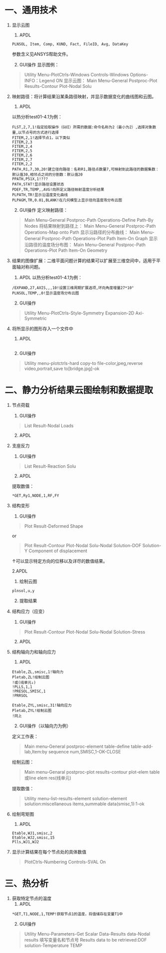 # 一、通用技术
1. 显示云图
    1. APDL
    ```
    PLNSOL, Item, Comp, KUND, Fact, FileID, Avg, DataKey
    ```
    参数含义见ANSYS帮助文件。
   
    2. GUI操作
    显示图例：
    >Utility Menu-PlotCtrls-Windows Controls-Windows Options-INFO：Legend ON
    显示云图：
    >Main Menu-General Postproc-Plot Results-Contour Plot-Nodal Solu
3. 映射路径：将计算结果沿某条路径映射，并显示数据变化的曲线图和云图。
    1. APDL
    
    以热分析test01-4.1为例：
    ```
    FLST,2,7,1!指定拾取操作（GUI）所需的数据:命令名称为2（最小为2）,选择对象数量,以节点号的方式进行选择
    FITEM,2,1!选择节点1，以下类似
    FITEM,2,3
    FITEM,2,4
    FITEM,2,5
    FITEM,2,6
    FITEM,2,7
    FITEM,2,2
    PATH,R1,7,30,20!建立径向路径：名称R1,路径点数量7,可映射到此路径的数据集数：默认值30,相邻点之间的分割数：默认值20
    PPATH,P51X,1!???
    PATH,STAT!显示路径设置状态
    PDEF,TR,TEMP,,AVG!向所定义路径映射温度分析结果
    PLPATH,TR!显示沿温度变化曲线
    PLPAGM,TR,0.01,BLANK!在几何模型上显示径向温度场分布云图
    ```
    2. GUI操作
    定义映射路径：
    >Main Menu-General Postproc-Path Operations-Define Path-By Nodes
    将结果映射到路径上：
    >Main Menu-General Postproc-Path Operations-Map onto Path
    显示沿路径的分布曲线：
    >Main Menu-General Postproc-Path Operations-Plot Path Item-On Graph
    显示沿路径的温度场分布图：
    >Main Menu-General Postproc-Path Operations-Plot Path Item-On Geometry
4. 结果的图像扩展：二维平面问题计算的结果可以扩展至三维空间中，适用于平面轴对称问题。
    1. APDL
    以热分析test01-4.1为例：
    ```
    /EXPAND,27,AXIS,,,10!设置三维周期扩展选项,环向角度增量27*10°
    PLNSOL,TEMP,,0!显示温度场分布云图
    ```
    2. GUI操作
    >Utility Menu-PlotCtrls-Style-Symmetry Expansion-2D Axi-Symmetric
5. 将所显示的图形存入一个文件中
    1. APDL
    ```

    ```
    2. GUI操作
    >Utility menu-plotctrls-hard copy-to file-color,jpeg,reverse video,portrait,save to[bridge.jpg]-ok
# 二、静力分析结果云图绘制和数据提取
1. 节点荷载
    1. GUI操作
    >List Result-Nodal Loads
    2. APDL
    
2. 支座反力
    1. GUI操作
    >List Result-Reaction Solu
    2.  APDL
      
    提取数值：
    ```
    *GET,Ry1,NODE,1,RF,FY
    ```
3. 结构变形
    1. GUI操作
    >Plot Result-Deformed Shape
    
    or
    
    >Plot Result-Contour Plot-Nodal Solu-Nodal Solution-DOF Solution-Y Component of displacement
    
    ↑可以显示特定方向的位移以及详尽的数值结果。
   
    2.APDL
      1. 绘制云图
      ```
      plnsol,u,y
      ```
      2. 提取结果
      
4. 结构应力（应变）

    1. GUI操作
    >Plot Result-Contour Plot-Nodal Solu-Nodal Solution-Stress
    2.  APDL
    
5. 结构轴向力和轴向应力
    1. APDL
    ```
    Etable,ZL,smisc,1!轴向力
    Pletab,ZL!绘制云图
    !或(线单元↓)
    !PLLS,1,1
    !PRESOL,SMISC,1
    !PRRSOL
    ```
    ```
    Etable,ZYL,smisc,31!轴向应力
    Pletab,ZYL!绘制云图
    !同上
    ```
    2. GUI操作（以轴向力为例）
    
    定义工作表：
   
    >Main menu-General postproc-element table-define table-add-lab,Item:by sequence num,SMISC,1-OK-CLOSE
    
    绘制云图：
   
    >Main menu-Genaral postproc-plot results-contour plot-elem table或line elem res(线单元)
    
    提取数值：
   
    >Utility menu-list-results-element solution-element solution:miscellaneous items,summable data(smisc,1):1-ok
7. 绘制弯矩图
    1. APDL
    ```
    Etable,WJ1,smisc,2
    Etable,WJ2,smisc,15
    Plls,WJ1,WJ2
    ```
8. 显示计算结果在每个节点处的具体数值
    >PlotCtrls-Numbering Controls-SVAL On
# 三、热分析
1. 获取特定节点的温度
    1. APDL
    ```
    *GET,T1,NODE,1,TEMP!获取节点1的温度，将值储存在变量T1中
    ```
    2. GUI操作
    >Utility Menu-Parameters-Get Scalar Data-Results data-Nodal results
    >填写变量名和节点号
    >Results data to be retrieved:DOF solution-Temperature TEMP
